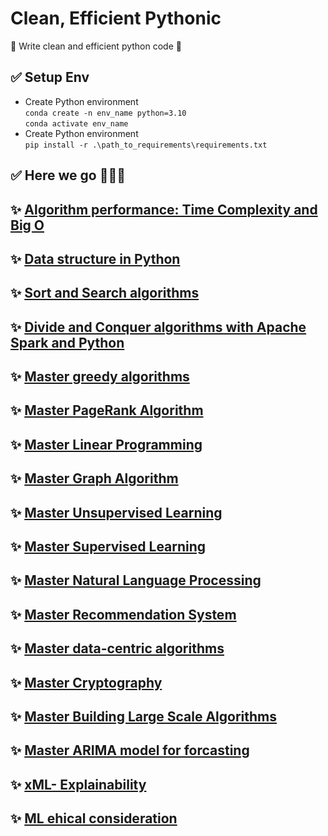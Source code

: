 # Clean, Efficient Pythonic 

🚀 Write clean and efficient python code 🚀


## ✅ Setup Env
- Create Python environment\
`conda create -n env_name python=3.10`\
`conda activate env_name`
- Create Python environment\
`pip install -r .\path_to_requirements\requirements.txt`

## ✅ Here we go 🚀🚀🚀

## ✨ [Algorithm performance: Time Complexity and Big O](https://github.com/tanquangduong/master-time-complexity-big-o)

## ✨ [Data structure in Python](https://github.com/tanquangduong/master-data-structure-python.git)

## ✨ [Sort and Search algorithms](https://github.com/tanquangduong/master-sorting-searching-python.git)

## ✨ [Divide and Conquer algorithms with Apache Spark and Python](https://github.com/tanquangduong/master-divide-conquer-apache-spark.git)

## ✨ [Master greedy algorithms](https://github.com/tanquangduong/master-greedy-algorithm.git)

## ✨ [Master PageRank Algorithm](https://github.com/tanquangduong/master-pagerank-algorithm.git)

## ✨ [Master Linear Programming](https://github.com/tanquangduong/master-linear-programming.git)

## ✨ [Master Graph Algorithm](https://github.com/tanquangduong/master-graph-algorithm.git)

## ✨ [Master Unsupervised Learning](https://github.com/tanquangduong/master-unsupervised-learning.git)

## ✨ [Master Supervised Learning](https://github.com/tanquangduong/master-supervised-learning.git)

## ✨ [Master Natural Language Processing](https://github.com/tanquangduong/master-NLP.git)

## ✨ [Master Recommendation System](https://github.com/tanquangduong/master-recommendation-system.git)

## ✨ [Master data-centric algorithms](https://github.com/tanquangduong/master-data-centric-algorithms.git)

## ✨ [Master Cryptography](https://github.com/tanquangduong/master-cryptography.git)

## ✨ [Master Building Large Scale Algorithms](https://github.com/tanquangduong/master-large-scale-algorithms.git)

## ✨ [Master ARIMA model for forcasting](https://github.com/tanquangduong/master-arima-model.git)

## ✨ [xML- Explainability](https://github.com/tanquangduong/master-ml-explainability.git)

## ✨ [ML ehical consideration](https://github.com/tanquangduong/ml-ethical-consideration.git)